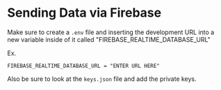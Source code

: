 # Sending Data via Firebase

Make sure to create a `.env` file and inserting the development URL into a new variable inside of it called "FIREBASE_REALTIME_DATABASE_URL"

Ex.
```
FIREBASE_REALTIME_DATABASE_URL = "ENTER URL HERE"
```

Also be sure to look at the `keys.json` file and add the private keys.